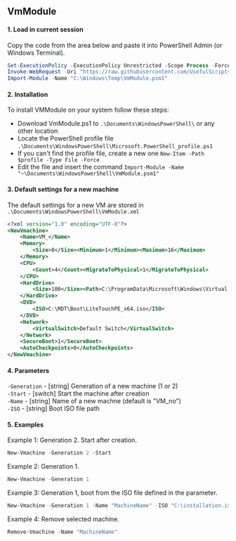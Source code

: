 ## VmModule

#### 1. Load in current session

Copy the code from the area below and paste it into PowerShell Admin (or Windows Terminal).

```powershell
Set-ExecutionPolicy -ExecutionPolicy Unrestricted -Scope Process -Force
Invoke-WebRequest -Uri "https://raw.githubusercontent.com/UsefulScripts01/PsModules/main/VmModule.psm1" -OutFile "C:\Windows\Temp\VmModule.psm1"
Import-Module -Name "C:\Windows\Temp\VmModule.psm1"
```


#### 2. Installation

To install VMModule on your system follow these steps:
- Download VmModule.ps1 to `.\Documents\WindowsPowerShell\` or any other location
- Locate the PowerShell profile file `.\Documents\WindowsPowerShell\Microsoft.PowerShell_profile.ps1`
- If you can't find the profile file, create a new one `New-Item -Path $profile -Type File -Force`
- Edit the file and insert the command `Import-Module -Name "~\Documents\WindowsPowerShell\VmModule.psm1"`


#### 3. Default settings for a new machine

The default settings for a new VM are stored in `.\Documents\WindowsPowerShell\VmModule.xml`

```xml
<?xml version="1.0" encoding="UTF-8"?>
<NewVmachine>
    <Name>VM_</Name>
    <Memory>
        <Size>8</Size><Minimum>1</Minimum><Maximum>16</Maximum>
    </Memory>
    <CPU>
        <Count>4</Count><MigrateToPhysical>1</MigrateToPhysical>
    </CPU>
    <HardDrive>
        <Size>100</Size><Path>C:\ProgramData\Microsoft\Windows\Virtual Hard Disks</Path>
    </HardDrive>
    <DVD>
        <ISO>C:\MDT\Boot\LiteTouchPE_x64.iso</ISO>
    </DVD>
    <Network>
        <VirtualSwitch>Default Switch</VirtualSwitch>
    </Network>
    <SecureBoot>1</SecureBoot>
    <AutoCheckpoints>0</AutoCheckpoints>
</NewVmachine>
```

#### 4. Parameters

`-Generation` - [string] Generation of a new machine (1 or 2) \
`-Start` - [switch] Start the machine after creation \
`-Name` - [string] Name of a new machne (default is "VM_no") \
`-ISO` - [string] Boot ISO file path


#### 5. Examples

Example 1: Generation 2. Start after creation.
```powershell
New-Vmachine -Generation 2 -Start
```
Example 2: Generation 1.
```powershell
New-Vmachine -Generation 1
```
Example 3: Generation 1, boot from the ISO file defined in the parameter.
```powershell
New-Vmachine -Generation 1 -Name "MachineName" -ISO "C:\installation.iso"
```
Example 4: Remove selected machine.
```powershell
Remove-Vmachine -Name "MachineName"
```

